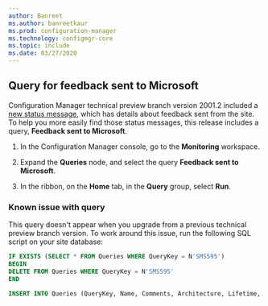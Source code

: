 ```yaml
---
author: Banreet
ms.author: banreetkaur
ms.prod: configuration-manager
ms.technology: configmgr-core
ms.topic: include
ms.date: 03/27/2020
---
```


## <a name="bkmk_smile"></a> Query for feedback sent to Microsoft

<!--6488450-->

Configuration Manager technical preview branch version 2001.2 included a [new status message](../../technical-preview-2001-2.md#bkmk_sendsmile), which has details about feedback sent from the site. To help you more easily find those status messages, this release includes a query, **Feedback sent to Microsoft**.

1. In the Configuration Manager console, go to the **Monitoring** workspace.

1. Expand the **Queries** node, and select the query **Feedback sent to Microsoft**.

1. In the ribbon, on the **Home** tab, in the **Query** group, select **Run**.

### Known issue with query

This query doesn't appear when you upgrade from a previous technical preview branch version. To work around this issue, run the following SQL script on your site database:

```sql
IF EXISTS (SELECT * FROM Queries WHERE QueryKey = N'SMS595')
BEGIN
DELETE FROM Queries WHERE QueryKey = N'SMS595'
END

INSERT INTO Queries (QueryKey, Name, Comments, Architecture, Lifetime, WQL) VALUES ('SMS595', N'Feedback sent to Microsoft', N'Configuration Manager feedback sent to Microsoft for this hierarchy.', 'SMS_StatusMessage', 1, 'select stat.*, ins.*, att1.*, stat.Time from  SMS_StatusMessage as stat left join SMS_StatMsgInsStrings as ins on ins.RecordID = stat.RecordID left join SMS_StatMsgAttributes as att1 on att1.RecordID = stat.RecordID where stat.Time >= ##PRM:SMS_StatusMessage.Time## and (stat.MessageID = 53900 or stat.MessageID = 53901) order by stat.Time DESC')
```
